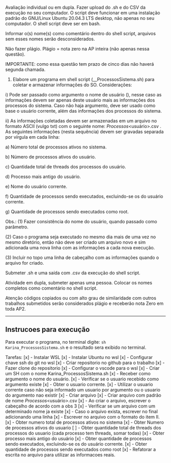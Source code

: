 Avaliação individual ou em dupla. Fazer upload do .sh e do CSV da execução no seu computador. O script deve funcionar em uma instalação padrão do GNU/Linux Ubuntu 20.04.3 LTS desktop, não apenas no seu computador.  O shell script deve ser em bash.

Informar o(s) nome(s) como comentário dentro do shell script, arquivos sem esses nomes serão desconsiderados.

Não fazer plágio. Plágio = nota zero na AP inteira (não apenas nessa questão).

IMPORTANTE: como essa questão tem prazo de cinco dias  não haverá segunda chamada.

1. Elabore um programa em shell script (<primeironome1>_<primeironome2>_ProcessosSistema.sh) para coletar e armazenar informações do SO. Considerações:

i) Pode ser passado como argumento o nome de usuário (<usuario>), nesse caso as informações devem ser apenas deste usuário mais as informações dos processos do sistema. Caso não haja argumento, deve ser usado como base o usuário corrente, além das informações dos processos do sistema.

ii) As informações coletadas devem ser armazenadas em um arquivo no formato ASCII (vulgo txt) com o seguinte nome: <AAAAMMDD>_Processos_<usuário>.csv . As seguintes informações (nesta sequência) devem ser gravadas separada por vírgula em cada linha:

a) Número total de processos ativos no sistema.

b) Número de processos ativos do usuário.

c) Quantidade total de threads dos processos do usuário.

d) Processo mais antigo do usuário.

e) Nome do usuário corrente.

f) Quantidade de processos sendo executados, excluindo-se os do usuário corrente.

g) Quantidade de processos sendo executados como root.

Obs.:
(1) Fazer consistência do nome do usuário, quando passado como parâmetro.

(2) Caso o programa seja executado no mesmo dia mais de uma vez no mesmo diretório, então não deve ser criado um arquivo novo e sim adicionada uma nova linha com as informações a cada nova execução.

(3) Incluir no topo uma linha de cabeçalho com as informações quando o arquivo for criado.


Submeter .sh e uma saída com .csv da execução do shell script.

Atividade em dupla, submeter apenas uma pessoa. Colocar os nomes  completos como comentário no shell script.

Atenção códigos copiados ou com alto grau de similaridade com outros trabalhos submetidos serão considerados plágio e receberão nota Zero em toda AP2.



------

## Instrucoes para execução ##

Para executar o programa, no terminal digite: `sh Karina_ProcessosSistema.sh` e o resultado sera exibido no terminal.


Tarefas:
[x] - Instalar WSL
[x] - Instalar Ubuntu no wsl
[x] - Configurar chave ssh do git no wsl
[x] - Criar repositorio no github para o trabalho
[x] - Fazer clone do repositorio
[x] - Configurar o vscode para o wsl
[x] - Criar um SH com o nome Karina_ProcessosSistema.sh
[x] - Receber como argumento o nome do usuário.
[x] - Verificar se o usuario recebido como argumento existe
[x] - Obter o usuario corrente.
[x] - Utilizar o usuario corrente caso não seja informado um usuario por argumento ou o usuario do argumento nao existir
[x] - Criar arquivo
[x] - Criar arquivo com padrão de nome <AAAAMMDD>_Processos_<usuário>.csv
[x] - Ao criar o arquivo, escrever o cabeçalho de acordo com a obs 3
[x] - Verificar se um arquivo com um determinado nome ja existe
[x] - Caso o arquivo exista, escrever no final adicionando uma linha
[x] - Escrever no arquivo com o formato do item II.
[x] - Obter numero total de processos ativos no sistema
[x] - Obter Numero de processos ativos do usuario
[ ] - Obter quantidade total de threads dos processos do usuario (cada processo tem threads, somar todas)
[x] - Obter processo mais antigo do usuário
[x] - Obter quantidade de processos sendo executados, excluindo-se os do usuário corrente.
[x] - Obter quantidade de processos sendo executados como root
[x] - Refatorar a escrita no arquivo para utilizar as informacoes reais.
